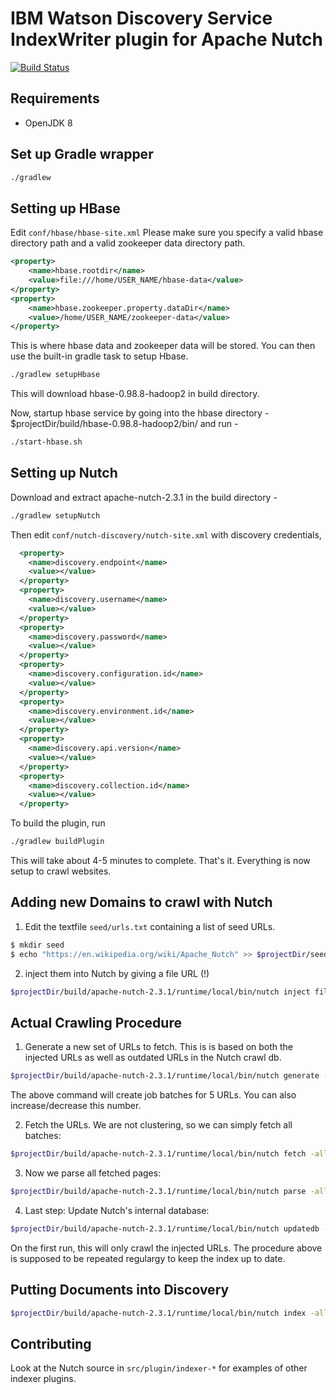 # IBM Watson Discovery Service IndexWriter plugin for Apache Nutch

[![Build Status](https://travis.ibm.com/watson-crawler/nutch-indexer-discovery.svg?token=xxVzTKgArtoDziLUGyrh&branch=master)](https://travis.ibm.com/watson-crawler/nutch-indexer-discovery/)

Requirements
------------

* OpenJDK 8

Set up Gradle wrapper
----------------
```bash
./gradlew
```

Setting up HBase
----------------
Edit `conf/hbase/hbase-site.xml`
Please make sure you specify a valid hbase directory path and a valid zookeeper data directory path.
```xml
<property>
    <name>hbase.rootdir</name>
    <value>file:///home/USER_NAME/hbase-data</value>
</property>
<property>
    <name>hbase.zookeeper.property.dataDir</name>
    <value>/home/USER_NAME/zookeeper-data</value>
</property>
```
This is where hbase data and zookeeper data will be stored.
You can then use the built-in gradle task to setup Hbase.

```bash
./gradlew setupHbase
```

This will download hbase-0.98.8-hadoop2 in build directory.

Now, startup hbase service by going into the hbase directory - $projectDir/build/hbase-0.98.8-hadoop2/bin/
and run -

```bash
./start-hbase.sh
```

Setting up Nutch
----------------

Download and extract apache-nutch-2.3.1 in the build directory -

```bash
./gradlew setupNutch
```

Then edit `conf/nutch-discovery/nutch-site.xml` with discovery credentials,

```xml
  <property>
    <name>discovery.endpoint</name>
    <value></value>
  </property>
  <property>
    <name>discovery.username</name>
    <value></value>
  </property>
  <property>
    <name>discovery.password</name>
    <value></value>
  </property>
  <property>
    <name>discovery.configuration.id</name>
    <value></value>
  </property>
  <property>
    <name>discovery.environment.id</name>
    <value></value>
  </property>
  <property>
    <name>discovery.api.version</name>
    <value></value>
  </property>
  <property>
    <name>discovery.collection.id</name>
    <value></value>
  </property>
```

To build the plugin, run

```bash
./gradlew buildPlugin
```

This will take about 4-5 minutes to complete.
That's it. Everything is now setup to crawl websites.

Adding new Domains to crawl with Nutch
--------------------------------------

1. Edit the textfile `seed/urls.txt` containing a list of seed URLs.

  ```bash
  $ mkdir seed
  $ echo "https://en.wikipedia.org/wiki/Apache_Nutch" >> $projectDir/seed/urls.txt
  ```

2. inject them into Nutch by giving a file URL (!)

  ```bash
  $projectDir/build/apache-nutch-2.3.1/runtime/local/bin/nutch inject file:///path/to/seed/
  ```

Actual Crawling Procedure
-------------------------

1. Generate a new set of URLs to fetch. This is is based on both the injected URLs as well as outdated URLs in the Nutch crawl db.

  ```bash
  $projectDir/build/apache-nutch-2.3.1/runtime/local/bin/nutch generate -topN 5
  ```

  The above command will create job batches for 5 URLs. You can also increase/decrease this number.

2. Fetch the URLs. We are not clustering, so we can simply fetch all batches:

  ```bash
  $projectDir/build/apache-nutch-2.3.1/runtime/local/bin/nutch fetch -all
  ```

3. Now we parse all fetched pages:

  ```bash
  $projectDir/build/apache-nutch-2.3.1/runtime/local/bin/nutch parse -all
  ```

4. Last step: Update Nutch's internal database:

  ```bash
  $projectDir/build/apache-nutch-2.3.1/runtime/local/bin/nutch updatedb -all
  ```

On the first run, this will only crawl the injected URLs. The procedure above is supposed to be repeated regulargy to keep the index up to date.

Putting Documents into Discovery
------------------------------------

```bash
$projectDir/build/apache-nutch-2.3.1/runtime/local/bin/nutch index -all
```

## Contributing

Look at the Nutch source in `src/plugin/indexer-*` for examples of other indexer plugins.
